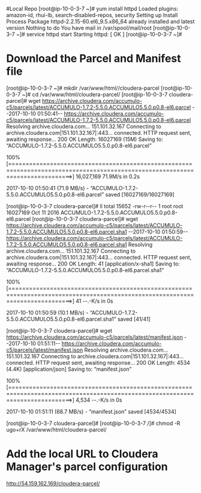 #Local Repo
[root@ip-10-0-3-7 ~]# yum install httpd
Loaded plugins: amazon-id, rhui-lb, search-disabled-repos, security
Setting up Install Process
Package httpd-2.2.15-60.el6_9.5.x86_64 already installed and latest version
Nothing to do
You have mail in /var/spool/mail/root
[root@ip-10-0-3-7 ~]# service httpd start
Starting httpd:                                            [  OK  ]
[root@ip-10-0-3-7 ~]# 

# Download the Parcel and Manifest file
[root@ip-10-0-3-7 ~]# mkdir /var/www/html//cloudera-parcel
[root@ip-10-0-3-7 ~]# cd /var/www/html/cloudera-parcel/
[root@ip-10-0-3-7 cloudera-parcel]# wget https://archive.cloudera.com/accumulo-c5/parcels/latest/ACCUMULO-1.7.2-5.5.0.ACCUMULO5.5.0.p0.8-el6.parcel
--2017-10-10 01:50:41--  https://archive.cloudera.com/accumulo-c5/parcels/latest/ACCUMULO-1.7.2-5.5.0.ACCUMULO5.5.0.p0.8-el6.parcel
Resolving archive.cloudera.com... 151.101.32.167
Connecting to archive.cloudera.com|151.101.32.167|:443... connected.
HTTP request sent, awaiting response... 200 OK
Length: 16027169 (15M)
Saving to: “ACCUMULO-1.7.2-5.5.0.ACCUMULO5.5.0.p0.8-el6.parcel”

100%[==============================================================================================================================>] 16,027,169  71.9M/s   in 0.2s    

2017-10-10 01:50:41 (71.9 MB/s) - “ACCUMULO-1.7.2-5.5.0.ACCUMULO5.5.0.p0.8-el6.parcel” saved [16027169/16027169]

[root@ip-10-0-3-7 cloudera-parcel]# ll
total 15652
-rw-r--r-- 1 root root 16027169 Oct 11  2016 ACCUMULO-1.7.2-5.5.0.ACCUMULO5.5.0.p0.8-el6.parcel
[root@ip-10-0-3-7 cloudera-parcel]# wget https://archive.cloudera.com/accumulo-c5/parcels/latest/ACCUMULO-1.7.2-5.5.0.ACCUMULO5.5.0.p0.8-el6.parcel.sha1
--2017-10-10 01:50:59--  https://archive.cloudera.com/accumulo-c5/parcels/latest/ACCUMULO-1.7.2-5.5.0.ACCUMULO5.5.0.p0.8-el6.parcel.sha1
Resolving archive.cloudera.com... 151.101.32.167
Connecting to archive.cloudera.com|151.101.32.167|:443... connected.
HTTP request sent, awaiting response... 200 OK
Length: 41 [application/x-sha1]
Saving to: “ACCUMULO-1.7.2-5.5.0.ACCUMULO5.5.0.p0.8-el6.parcel.sha1”

100%[==============================================================================================================================>] 41          --.-K/s   in 0s      

2017-10-10 01:50:59 (10.1 MB/s) - “ACCUMULO-1.7.2-5.5.0.ACCUMULO5.5.0.p0.8-el6.parcel.sha1” saved [41/41]

[root@ip-10-0-3-7 cloudera-parcel]# wget https://archive.cloudera.com/accumulo-c5/parcels/latest/manifest.json
--2017-10-10 01:51:11--  https://archive.cloudera.com/accumulo-c5/parcels/latest/manifest.json
Resolving archive.cloudera.com... 151.101.32.167
Connecting to archive.cloudera.com|151.101.32.167|:443... connected.
HTTP request sent, awaiting response... 200 OK
Length: 4534 (4.4K) [application/json]
Saving to: “manifest.json”

100%[==============================================================================================================================>] 4,534       --.-K/s   in 0s      

2017-10-10 01:51:11 (68.7 MB/s) - “manifest.json” saved [4534/4534]

[root@ip-10-0-3-7 cloudera-parcel]# 
[root@ip-10-0-3-7 /]# chmod -R ugo+rX /var/www/html/cloudera-parcel/

# Add the local URL to Cloudera Manager's parcel configuration
http://54.159.162.169/cloudera-parcel/
